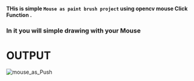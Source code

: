 #### THis is simple `Mouse as paint brush project` using opencv mouse Click Function . 
 
 ### In it you will simple drawing with your Mouse

 # OUTPUT 
![mouse_as_Push](https://user-images.githubusercontent.com/98689629/190869437-e9fd93c1-2213-4757-8b7d-06d72e8f7048.PNG)
